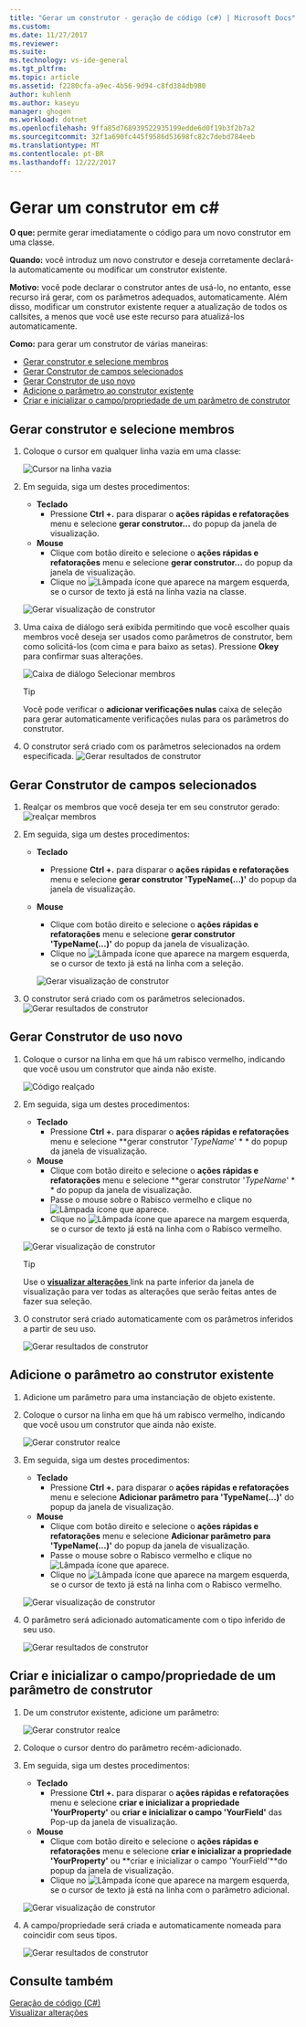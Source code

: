 ```yaml
---
title: "Gerar um construtor - geração de código (c#) | Microsoft Docs"
ms.custom: 
ms.date: 11/27/2017
ms.reviewer: 
ms.suite: 
ms.technology: vs-ide-general
ms.tgt_pltfrm: 
ms.topic: article
ms.assetid: f2280cfa-a9ec-4b56-9d94-c8fd384db980
author: kuhlenh
ms.author: kaseyu
manager: ghogen
ms.workload: dotnet
ms.openlocfilehash: 9ffa85d768939522935199edde6d0f19b3f2b7a2
ms.sourcegitcommit: 32f1a690fc445f9586d53698fc82c7debd784eeb
ms.translationtype: MT
ms.contentlocale: pt-BR
ms.lasthandoff: 12/22/2017
---
```

# <a name="generate-a-constructor-in-c"></a>Gerar um construtor em c# #
**O que:** permite gerar imediatamente o código para um novo construtor em uma classe. 

**Quando:** você introduz um novo construtor e deseja corretamente declará-la automaticamente ou modificar um construtor existente. 

**Motivo:** você pode declarar o construtor antes de usá-lo, no entanto, esse recurso irá gerar, com os parâmetros adequados, automaticamente. Além disso, modificar um construtor existente requer a atualização de todos os callsites, a menos que você use este recurso para atualizá-los automaticamente.

**Como:** para gerar um construtor de várias maneiras:
- [Gerar construtor e selecione membros](#pick)
- [Gerar Construtor de campos selecionados](#selection)
- [Gerar Construtor de uso novo](#usage)
- [Adicione o parâmetro ao construtor existente](#addparameter)
- [Criar e inicializar o campo/propriedade de um parâmetro de construtor](#create)

## <a id = "pick"></a>Gerar construtor e selecione membros
1. Coloque o cursor em qualquer linha vazia em uma classe:

   ![Cursor na linha vazia](media/constructor1_highlight.png)

1. Em seguida, siga um destes procedimentos:
   * **Teclado**
     * Pressione **Ctrl +.** para disparar o **ações rápidas e refatorações** menu e selecione **gerar construtor...**  do popup da janela de visualização.
   * **Mouse**
     * Clique com botão direito e selecione o **ações rápidas e refatorações** menu e selecione **gerar construtor...**  do popup da janela de visualização.
     * Clique no ![Lâmpada](media/bulb.png) ícone que aparece na margem esquerda, se o cursor de texto já está na linha vazia na classe.

   ![Gerar visualização de construtor](media/constructor1_preview.png)

1. Uma caixa de diálogo será exibida permitindo que você escolher quais membros você deseja ser usados como parâmetros de construtor, bem como solicitá-los (com cima e para baixo as setas). Pressione **Okey** para confirmar suas alterações.
  
   ![Caixa de diálogo Selecionar membros](media/constructor1_dialog.png)

   >[!TIP] 
   >Você pode verificar o **adicionar verificações nulas** caixa de seleção para gerar automaticamente verificações nulas para os parâmetros do construtor.

1. O construtor será criado com os parâmetros selecionados na ordem especificada.
   ![Gerar resultados de construtor](media/constructor1_result.png)

## <a id="selection"></a>Gerar Construtor de campos selecionados
1. Realçar os membros que você deseja ter em seu construtor gerado: ![realçar membros](media/constructor2_highlight.png)

1. Em seguida, siga um destes procedimentos:
   * **Teclado**
     * Pressione **Ctrl +.** para disparar o **ações rápidas e refatorações** menu e selecione **gerar construtor 'TypeName(...)'**  do popup da janela de visualização.
   * **Mouse**
     * Clique com botão direito e selecione o **ações rápidas e refatorações** menu e selecione **gerar construtor 'TypeName(...)'**  do popup da janela de visualização.
     * Clique no ![Lâmpada](media/bulb.png) ícone que aparece na margem esquerda, se o cursor de texto já está na linha com a seleção.

     ![Gerar visualização de construtor](media/constructor2_preview.png)

1. O construtor será criado com os parâmetros selecionados.
     ![Gerar resultados de construtor](media/constructor2_result.png)

## <a id="usage"></a>Gerar Construtor de uso novo
1. Coloque o cursor na linha em que há um rabisco vermelho, indicando que você usou um construtor que ainda não existe.

   ![Código realçado](media/constructor_highlight.png)

1. Em seguida, siga um destes procedimentos:
   * **Teclado**
     * Pressione **Ctrl +.** para disparar o **ações rápidas e refatorações** menu e selecione  **gerar construtor '*TypeName*' * * do popup da janela de visualização.
   * **Mouse**
     * Clique com botão direito e selecione o **ações rápidas e refatorações** menu e selecione  **gerar construtor '*TypeName*' * * do popup da janela de visualização.
     * Passe o mouse sobre o Rabisco vermelho e clique no ![Lâmpada](media/bulb.png) ícone que aparece.
     * Clique no ![Lâmpada](media/bulb.png) ícone que aparece na margem esquerda, se o cursor de texto já está na linha com o Rabisco vermelho.

   ![Gerar visualização de construtor](media/constructor_preview.png)

   >[!TIP]
   >Use o [ **visualizar alterações** ](../../ide/preview-changes.md) link na parte inferior da janela de visualização para ver todas as alterações que serão feitas antes de fazer sua seleção.

1. O construtor será criado automaticamente com os parâmetros inferidos a partir de seu uso.

   ![Gerar resultados de construtor](media/constructor_result.png)

## <a id="selection"></a>Adicione o parâmetro ao construtor existente
1. Adicione um parâmetro para uma instanciação de objeto existente.

1. Coloque o cursor na linha em que há um rabisco vermelho, indicando que você usou um construtor que ainda não existe.
    
    ![Gerar construtor realce](media/constructor4_highlight.png)

1. Em seguida, siga um destes procedimentos:
   * **Teclado**
     * Pressione **Ctrl +.** para disparar o **ações rápidas e refatorações** menu e selecione **Adicionar parâmetro para 'TypeName(...)'**  do popup da janela de visualização.
   * **Mouse**
     * Clique com botão direito e selecione o **ações rápidas e refatorações** menu e selecione **Adicionar parâmetro para 'TypeName(...)'**  do popup da janela de visualização.
     * Passe o mouse sobre o Rabisco vermelho e clique no ![Lâmpada](media/bulb.png) ícone que aparece.
     * Clique no ![Lâmpada](media/bulb.png) ícone que aparece na margem esquerda, se o cursor de texto já está na linha com o Rabisco vermelho.

    ![Gerar visualização de construtor](media/constructor4_preview.png)

1. O parâmetro será adicionado automaticamente com o tipo inferido de seu uso.
   
   ![Gerar resultados de construtor](media/constructor4_result.png)

## <a id="create"></a>Criar e inicializar o campo/propriedade de um parâmetro de construtor
1. De um construtor existente, adicione um parâmetro:

   ![Gerar construtor realce](media/constructor5_highlight.png)

1. Coloque o cursor dentro do parâmetro recém-adicionado.

1. Em seguida, siga um destes procedimentos:
   * **Teclado**
     * Pressione **Ctrl +.** para disparar o **ações rápidas e refatorações** menu e selecione **criar e inicializar a propriedade 'YourProperty'** ou **criar e inicializar o campo 'YourField'** das Pop-up da janela de visualização.
   * **Mouse**
     * Clique com botão direito e selecione o **ações rápidas e refatorações** menu e selecione **criar e inicializar a propriedade 'YourProperty'** ou **criar e inicializar o campo 'YourField'**do popup da janela de visualização.
     * Clique no ![Lâmpada](media/bulb.png) ícone que aparece na margem esquerda, se o cursor de texto já está na linha com o parâmetro adicional.

   ![Gerar visualização de construtor](media/constructor5_preview.png)

1. A campo/propriedade será criada e automaticamente nomeada para coincidir com seus tipos.

   ![Gerar resultados de construtor](media/constructor5_result.png)
  
## <a name="see-also"></a>Consulte também  
[Geração de código (C#)](../code-generation-csharp.md)  
[Visualizar alterações](../../ide/preview-changes.md)
